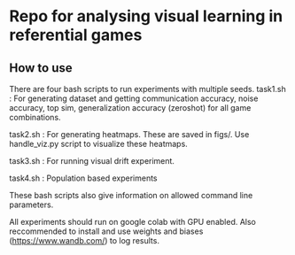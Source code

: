 # Repo for analysing visual learning in referential games

## How to use

There are four bash scripts to run experiments with multiple seeds.
task1.sh : For generating dataset and getting communication accuracy, noise accuracy, top sim, generalization accuracy (zeroshot) for all game combinations.

task2.sh : For generating heatmaps. These are saved in figs/. Use handle_viz.py script to visualize these heatmaps.

task3.sh : For running visual drift experiment.

task4.sh : Population based experiments

These bash scripts also give information on allowed command line parameters.

All experiments should run on google colab with GPU enabled. Also reccommended to install and use weights and biases (https://www.wandb.com/) to log results.
